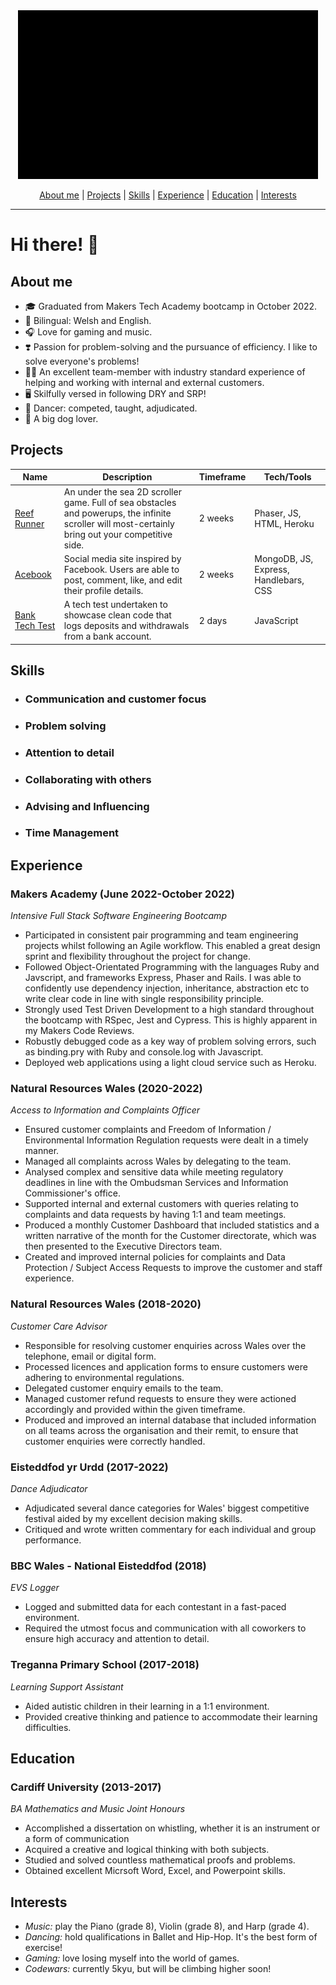 <div align="center">
  <img src="https://github.com/SophLewDev/SophLewDev/blob/main/imagesvideos/banner_video2.gif" alt="banner"/>
  
[About me](#about-me) | [Projects](#projects) | [Skills](#skills) | [Experience](#experience) | [Education](#education) | [Interests](#interests)
</div>

---

# Hi there! :wave:

## **About me**
* :mortar_board: Graduated from Makers Tech Academy bootcamp in October 2022.
* :dragon: Bilingual: Welsh and English.
* :headphones: Love for gaming and music.
* :heavy_heart_exclamation: Passion for problem-solving and the pursuance of efficiency. I like to solve everyone's problems!
* :standing_woman: An excellent team-member with industry standard experience of helping and working with internal and external customers.
* :desktop_computer: Skilfully versed in following DRY and SRP!
* :dancer: Dancer: competed, taught, adjudicated.
* :dog: A big dog lover.


## **Projects**

Name          | Description   | Timeframe     | Tech/Tools
------------- | ------------- | ------------- | -------------
[Reef Runner](https://github.com/naomischlosser/team-sea-urchins)   | An under the sea 2D scroller game. Full of sea obstacles and powerups, the infinite scroller will most-certainly bring out your competitive side.  | 2 weeks  | Phaser, JS, HTML, Heroku
[Acebook](https://github.com/Curtis-Turk/the-axylotls-acebook)  | Social media site inspired by Facebook. Users are able to post, comment, like, and edit their profile details.  | 2 weeks  | MongoDB, JS, Express, Handlebars, CSS
[Bank Tech Test](https://github.com/SophLewDev/bank-tech-test)  | A tech test undertaken to showcase clean code that logs deposits and withdrawals from a bank account.  | 2 days  | JavaScript

## **Skills**
- ### Communication and customer focus
- ### Problem solving
- ### Attention to detail
- ### Collaborating with others
- ### Advising and Influencing
- ### Time Management

## **Experience**

### Makers Academy (June 2022-October 2022)
*Intensive Full Stack Software Engineering Bootcamp*
- Participated in consistent pair programming and team engineering projects whilst following an Agile workflow. This enabled a great design sprint and flexibility throughout the project for change.
- Followed Object-Orientated Programming with the languages Ruby and Javscript, and frameworks Express, Phaser and Rails. I was able to confidently use dependency injection, inheritance, abstraction etc to write clear code in line with single responsibility principle.
- Strongly used Test Driven Development to a high standard throughout the bootcamp with RSpec, Jest and Cypress. This is highly apparent in my Makers Code Reviews.
- Robustly debugged code as a key way of problem solving errors, such as binding.pry with Ruby and console.log with Javascript.
- Deployed web applications using a light cloud service such as Heroku.

### Natural Resources Wales (2020-2022)
*Access to Information and Complaints Officer*

- Ensured customer complaints and Freedom of Information / Environmental Information Regulation requests were dealt in a timely manner.
- Managed all complaints across Wales by delegating to the team.
- Analysed complex and sensitive data while meeting regulatory deadlines in line with the Ombudsman Services and Information Commissioner's office.
- Supported internal and external customers with queries relating to complaints and data requests by having 1:1 and team meetings.
- Produced a monthly Customer Dashboard that included statistics and a written narrative of the month for the Customer directorate, which was then presented to the Executive Directors team.
- Created and improved internal policies for complaints and Data Protection / Subject Access Requests to improve the customer and staff experience.

### Natural Resources Wales (2018-2020)
*Customer Care Advisor*

- Responsible for resolving customer enquiries across Wales over the telephone, email or digital form.
- Processed licences and application forms to ensure customers were adhering to environmental regulations.
- Delegated customer enquiry emails to the team.
- Managed customer refund requests to ensure they were actioned accordingly and provided within the given timeframe.
- Produced and improved an internal database that included information on all teams across the organisation and their remit, to ensure that customer enquiries were correctly handled.

### Eisteddfod yr Urdd (2017-2022)
*Dance Adjudicator*
- Adjudicated several dance categories for Wales' biggest competitive festival aided by my excellent decision making skills.
- Critiqued and wrote written commentary for each individual and group performance.


### BBC Wales - National Eisteddfod (2018)
*EVS Logger*
- Logged and submitted data for each contestant in a fast-paced environment.
- Required the utmost focus and communication with all coworkers to ensure high accuracy and attention to detail.


### Treganna Primary School (2017-2018)
*Learning Support Assistant*
- Aided autistic children in their learning in a 1:1 environment.
- Provided creative thinking and patience to accommodate their learning difficulties.


## **Education**

### Cardiff University (2013-2017)
*BA Mathematics and Music Joint Honours*
- Accomplished a dissertation on whistling, whether it is an instrument or a form of communication
- Acquired a creative and logical thinking with both subjects.
- Studied and solved countless mathematical proofs and problems.
- Obtained excellent Micrsoft Word, Excel, and Powerpoint skills.

## **Interests**
- *Music:* play the Piano (grade 8), Violin (grade 8), and Harp (grade 4).
- *Dancing:* hold qualifications in Ballet and Hip-Hop. It's the best form of exercise!
- *Gaming:* love losing myself into the world of games.
- *Codewars:* currently 5kyu, but will be climbing higher soon!
